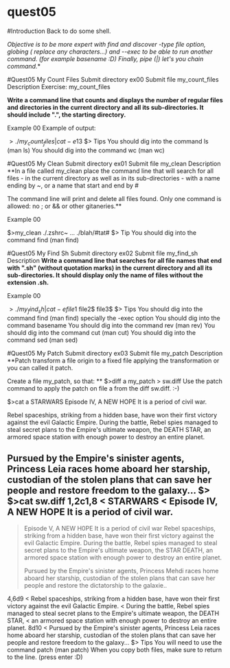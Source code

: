 # quest05

#Introduction
Back to do some shell.

**Objective is to be more expert with find and discover -type file option, globing (* replace any characters...) and --exec to be able to run another command. (for example basename :D)
Finally, pipe (|) let's you chain command.**

#Quest05	My Count Files
Submit directory	ex00
Submit file	my_count_files
Description
Exercise: my_count_files

**Write a command line that counts and displays the number of regular files and directories in the current directory and all its sub-directories. It should include ".", the starting directory.**

Example 00
Example of output:

$>./my_count_files | cat -e
13$
$>
Tips
You should dig into the command ls (man ls)
You should dig into the command wc (man wc)

#Quest05	My Clean
Submit directory	ex01
Submit file	my_clean
Description
**In a file called my_clean place the command line that will search for all files - in the current directory as well as in its sub-directories - with a name ending by ~, or a name that start and end by #

The command line will print and delete all files found.
Only one command is allowed: no ; or && or other gitaneries.**

Example 00

$>my_clean
./.zshrc~
...
./blah/#tat#
$>
Tip
You should dig into the command find (man find)

#Quest05	My Find Sh
Submit directory	ex02
Submit file	my_find_sh
Description
**Write a command line that searches for all file names that end with ".sh" (without quotation marks) in the current directory and all its sub-directories. It should display only the name of files without the extension .sh.**

Example 00

$>./my_find_sh | cat -e
file1$
file2$
file3$
$>
Tips
You should dig into the command find (man find) specially the -exec option
You should dig into the command basename
You should dig into the command rev (man rev)
You should dig into the command cut (man cut)
You should dig into the command sed (man sed)

#Quest05	My Patch
Submit directory	ex03
Submit file	my_patch
Description
**Patch transform a file origin to a fixed file applying the transformation or you can called it patch.

Create a file my_patch, so that:
**
$>diff a my_patch > sw.diff
Use the patch command to apply the patch on file a from the diff sw.diff. :-)

$>cat a
STARWARS
Episode IV, A NEW HOPE It is a period of civil war.

Rebel spaceships, striking from a hidden base, have won their first victory against the evil Galactic Empire.
During the battle, Rebel spies managed to steal secret plans to the Empire's ultimate weapon, the DEATH STAR,
an armored space station with enough power to destroy an entire planet.

Pursued by the Empire's sinister agents, Princess Leia races home aboard her starship, custodian of the stolen plans that can save her people and restore freedom to the galaxy...
$>
$>cat sw.diff
1,2c1,8
< STARWARS
< Episode IV, A NEW HOPE It is a period of civil war.
---
> Episode V, A NEW H0PE It is a period of civil war
> Rebel spaceships, striking from a hidden base, have won their first victory against the evil Galactic Empire. 
> During the battle, Rebel spies managed to steal secret plans to the Empire's ultimate weapon, the STAR DEATH, an armored space station with enough power to destroy an entire planet.
> 
> 
> Pursued by the Empire's sinister agents,
> Princess Mehdi races home aboard her starship, custodian of the stolen plans that can save her people and restore the dictatorship to the galaxie..
> 
4,6d9
< Rebel spaceships, striking from a hidden base, have won their first victory against the evil Galactic Empire.
< During the battle, Rebel spies managed to steal secret plans to the Empire's ultimate weapon, the DEATH STAR,
< an armored space station with enough power to destroy an entire planet.
8d10
< Pursued by the Empire's sinister agents, Princess Leia races home aboard her starship, custodian of the stolen plans that can save her people and restore freedom to the galaxy...
$>
Tips
You will need to use the command patch (man patch)
When you copy both files, make sure to return to the line. (press enter :D)
